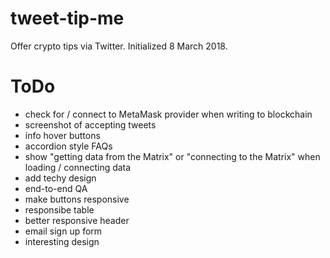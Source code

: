 # tweet-tip-me
Offer crypto tips via Twitter. Initialized 8 March 2018.

# ToDo
- check for / connect to MetaMask provider when writing to blockchain
- screenshot of accepting tweets
- info hover buttons
- accordion style FAQs
- show "getting data from the Matrix" or "connecting to the Matrix" when loading / connecting data
- add techy design 
- end-to-end QA
- make buttons responsive
- responsibe table
- better responsive header
- email sign up form
- interesting design
